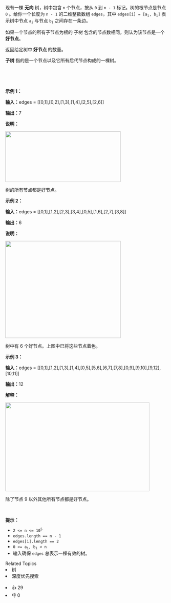 <p>现有一棵 <strong>无向</strong> 树，树中包含 <code>n</code> 个节点，按从 <code>0</code> 到 <code>n - 1</code> 标记。树的根节点是节点 <code>0</code> 。给你一个长度为 <code>n - 1</code> 的二维整数数组 <code>edges</code>，其中 <code>edges[i] = [a<sub>i</sub>, b<sub>i</sub>]</code> 表示树中节点 <code>a<sub>i</sub></code> 与节点 <code>b<sub>i</sub></code> 之间存在一条边。</p>

<p>如果一个节点的所有子节点为根的&nbsp;<span data-keyword="subtree">子树</span>&nbsp;包含的节点数相同，则认为该节点是一个 <strong>好节点</strong>。</p>

<p>返回给定树中<strong> 好节点 </strong>的数量。</p>

<p><strong>子树</strong>&nbsp;指的是一个节点以及它所有后代节点构成的一棵树。</p>

<p>&nbsp;</p>

<p>&nbsp;</p>

<p><strong class="example">示例 1：</strong></p>

<div class="example-block"> 
 <p><strong>输入：</strong><span class="example-io">edges = [[0,1],[0,2],[1,3],[1,4],[2,5],[2,6]]</span></p> 
</div>

<p><strong>输出：</strong><span class="example-io">7</span></p>

<p><strong>说明：</strong></p> 
<img alt="" src="https://assets.leetcode.com/uploads/2024/05/26/tree1.png" style="width: 360px; height: 158px;" /> 
<p>树的所有节点都是好节点。</p>

<p><strong class="example">示例 2：</strong></p>

<div class="example-block"> 
 <p><strong>输入：</strong><span class="example-io">edges = [[0,1],[1,2],[2,3],[3,4],[0,5],[1,6],[2,7],[3,8]]</span></p> 
</div>

<p><strong>输出：</strong><span class="example-io">6</span></p>

<p><strong>说明：</strong></p> 
<img alt="" src="https://assets.leetcode.com/uploads/2024/06/03/screenshot-2024-06-03-193552.png" style="width: 360px; height: 303px;" /> 
<p>树中有 6 个好节点。上图中已将这些节点着色。</p>

<p><strong class="example">示例 3：</strong></p>

<div class="example-block"> 
 <p><span class="example-io"><b>输入：</b>edges = [[0,1],[1,2],[1,3],[1,4],[0,5],[5,6],[6,7],[7,8],[0,9],[9,10],[9,12],[10,11]]</span></p> 
</div>

<p><span class="example-io"><b>输出：</b>12</span></p>

<p><strong>解释：</strong></p> 
<img alt="" src="https://assets.leetcode.com/uploads/2024/08/08/rob.jpg" style="width: 450px; height: 277px;" /> 
<p>除了节点 9 以外其他所有节点都是好节点。</p>

<p>&nbsp;</p>

<p><strong>提示：</strong></p>

<ul> 
 <li><code>2 &lt;= n &lt;= 10<sup>5</sup></code></li> 
 <li><code>edges.length == n - 1</code></li> 
 <li><code>edges[i].length == 2</code></li> 
 <li><code>0 &lt;= a<sub>i</sub>, b<sub>i</sub> &lt; n</code></li> 
 <li>输入确保 <code>edges</code> 总表示一棵有效的树。</li> 
</ul>

<div><div>Related Topics</div><div><li>树</li><li>深度优先搜索</li></div></div><br><div><li>👍 29</li><li>👎 0</li></div>